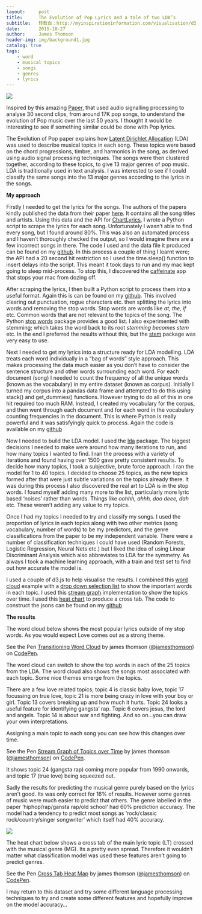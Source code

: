 ```yaml
---
layout:     post
title:      The Evolution of Pop Lyrics and a tale of two LDA’s
subtitle:   转载自：http://myinspirationinformation.com/visualisation/d3-js/the-evolution-of-pop-lyrics/
date:       2015-10-27
author:     James Thomson
header-img: img/background1.jpg
catalog: true
tags:
    - word
    - musical topics
    - songs
    - genres
    - lyrics
---
```


[![](http://myinspirationinformation.com/wp-content/uploads/2015/10/word-cloud-d3.png)
](http://myinspirationinformation.com/api/the-evolution-of-pop-lyrics)

Inspired by this amazing [Paper](http://arxiv.org/abs/1502.05417), that used audio signalling processing to analyse 30 second clips, from around 17K pop songs, to understand the evolution of Pop music over the last 50 years. I thought it would be interesting to see if something similar could be done with Pop lyrics.

The Evolution of Pop paper explains how [Latent Dirichlet Allocation](https://en.wikipedia.org/wiki/Latent_Dirichlet_allocation) (LDA) was used to describe musical topics in each song. These topics were based on the chord progressions, timbre, and harmonics in the song, as derived using audio signal processing techniques. The songs were then clustered together, according to these topics, to give 13 major genres of pop music. LDA is traditionally used in text analysis. I was interested to see if I could classify the same songs into the 13 major genres according to the lyrics in the songs.

**My approach**

Firstly I needed to get the lyrics for the songs. The authors of the papers kindly published the data from their paper [here](http://figshare.com/articles/Data_for_Evolution_of_Popular_Music_USA_1960_2010_/1401981). It contains all the song titles and artists. Using this data and the API for [ChartLyrics](http://www.chartlyrics.com/api.aspx), I wrote a Python script to scrape the lyrics for each song. Unfortunately I wasn’t able to find every song, but I found around 80%. This was also an automated process and I haven’t thoroughly checked the output, so I would imagine there are a few incorrect songs in there. The code I used and the data file it produced can be found on my [github](https://github.com/jamesthomson/Evolution_of_Pop_Lyrics). In this process a couple of thing I learnt were; the API had a 20 second hit restriction so I used the time.sleep() function to insert delays into the script. This meant it took days to run and my mac kept going to sleep mid-process. To stop this, I discovered the [caffeinate](http://brettterpstra.com/2014/02/20/quick-tip-caffeinate-your-terminal) app that stops your mac from dozing off.

After scraping the lyrics, I then built a Python script to process them into a useful format. Again this is can be found on my [github](https://github.com/jamesthomson/Evolution_of_Pop_Lyrics). This involved clearing out punctuation, rogue characters etc. then splitting the lyrics into words and removing the stop words. Stop words are words like *at, the, if* etc. Common words that are not relevant to the topics of the song. The Python [stop words](https://pypi.python.org/pypi/stop-words/2014.5.26) package provides a good list. I also experimented with stemming; which takes the word back to its root *stemming becomes stem* etc. In the end I preferred the results without this, but the [stem](https://pypi.python.org/pypi/stem/1.4.1) package was very easy to use.

Next I needed to get my lyrics into a structure ready for LDA modelling. LDA treats each word individually in a “bag of words” style approach. This makes processing the data much easier as you don’t have to consider the sentence structure and other words surrounding each word. For each document (song) I needed to count the frequency of all the unique words (known as the vocabulary) in my entire dataset (known as corpus). Initially I turned my corpus into a pandas data frame and attempted to do this using stack() and get_dummies() functions. However trying to do all of this in one hit required too much RAM. Instead, I created my vocabulary for the corpus, and then went through each document and for each word in the vocabulary counting frequencies in the document. This is where Python is really powerful and it was satisfyingly quick to process. Again the code is available on my [github](https://github.com/jamesthomson/Evolution_of_Pop_Lyrics)

Now I needed to build the LDA model. I used the [lda](https://pypi.python.org/pypi/lda) package. The biggest decisions I needed to make were around how many iterations to run, and how many topics I wanted to find. I ran the process with a variety of iterations and found having over 1500 gave pretty consistent results. To decide how many topics, I took a subjective, brute force approach. I ran the model for 1 to 40 topics. I decided to choose 25 topics, as the new topics formed after that were just subtle variations on the topics already there. It was during this process I also discovered the real art to LDA is in the stop words. I found myself adding many more to the list, particularly more lyric based ‘noises’ rather than words. Things like *oohhh, ahhh, doo deee, dah* etc. These weren’t adding any value to my topics.

Once I had my topics I needed to try and classify my songs. I used the proportion of lyrics in each topics along with two other metrics (song vocabulary, number of words) to be my predictors, and the genre classifications from the paper to be my independent variable. There were a number of classification techniques I could have used (Random Forests, Logistic Regression, Neural Nets etc.) but I liked the idea of using Linear Discriminant Analysis which also abbreviates to LDA for the symmetry. As always I took a machine learning approach, with a train and test set to find out how accurate the model is.

I used a couple of d3.js to help visualise the results. I combined this [word cloud](http://bl.ocks.org/ericcoopey/6382449) example with a [drop down selection list](http://stackoverflow.com/questions/24193593/d3-how-to-change-dataset-based-on-drop-down-box-selection) to show the important words in each topic. I used this [stream graph](http://bl.ocks.org/WillTurman/4631136) implementation to show the topics over time. I used this [heat chart](http://bl.ocks.org/tjdecke/5558084) to produce a cross tab. The code to construct the jsons can be found on my [github](https://github.com/jamesthomson/Evolution_of_Pop_Lyrics)

**The results**

The word cloud below shows the most popular lyrics outside of my stop words. As you would expect Love comes out as a strong theme.

See the Pen [Transitioning Word Cloud](http://codepen.io/jamesthomson/pen/JYLYRo/) by james thomson ([@jamesthomson](http://codepen.io/jamesthomson)) on [CodePen](http://codepen.io).


The word cloud can switch to show the top words in each of the 25 topics from the LDA. The word cloud also shows the songs most associated with each topic. Some nice themes emerge from the topics. 

There are a few love related topics; topic 4 is classic baby love, topic 17 focussing on true love, topic 21 is more being crazy in love with your boy or girl. Topic 13 covers breaking up and how much it hurts. Topic 24 looks a useful feature for identifying gangsta’ rap. Topic 6 covers jesus, the lord and angels. Topic 14 is about war and fighting. And so on…you can draw your own interpretations.

Assigning a main topic to each song you can see how this changes over time.

See the Pen [Stream Graph of Topics over Time](http://codepen.io/jamesthomson/pen/zvWzZV/) by james thomson ([@jamesthomson](http://codepen.io/jamesthomson)) on [CodePen](http://codepen.io).

It shows topic 24 (gangsta rap) coming more popular from 1990 onwards, and topic 17 (true love) being squeezed out.

Sadly the results for predicting the musical genre purely based on the lyrics aren’t good. Its was only correct for 16% of results. However some genres of music were much easier to predict that others. The genre labelled in the paper ‘hiphop/rap/gansta rap/old school’ had 60% prediction accuracy. The model had a tendency to predict most songs as ‘rock/classic rock/country/singer songwriter’ which itself had 40% accuracy.

[![](http://myinspirationinformation.com/wp-content/uploads/2015/10/image.png)
](http://myinspirationinformation.com/wp-content/uploads/2015/10/image.png)

The heat chart below shows a cross tab of the main lyric topic (LT) crossed with the musical genre (MG). Its a pretty even spread. Therefore it wouldn’t matter what classification model was used these features aren’t going to predict genres.

See the Pen [Cross Tab Heat Map](http://codepen.io/jamesthomson/pen/jbxMbd/) by james thomson ([@jamesthomson](http://codepen.io/jamesthomson)) on [CodePen](http://codepen.io).


I may return to this dataset and try some different language processing techniques to try and create some different features and hopefully improve on the model accuracy…
